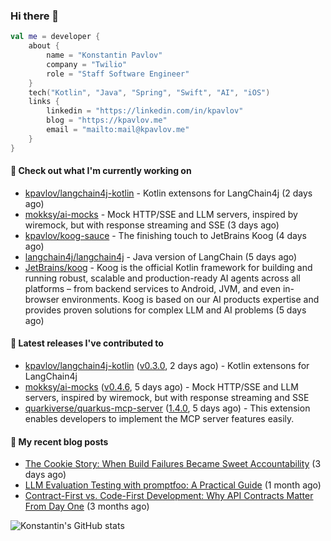 
### Hi there 👋

```kotlin
val me = developer {
    about {
        name = "Konstantin Pavlov"
        company = "Twilio"
        role = "Staff Software Engineer"
    }
    tech("Kotlin", "Java", "Spring", "Swift", "AI", "iOS")
    links {
        linkedin = "https://linkedin.com/in/kpavlov"
        blog = "https://kpavlov.me"
        email = "mailto:mail@kpavlov.me"
    }
}
```

#### 👷 Check out what I'm currently working on

- [kpavlov/langchain4j-kotlin](https://github.com/kpavlov/langchain4j-kotlin) - Kotlin extensons for LangChain4j (2 days ago)
- [mokksy/ai-mocks](https://github.com/mokksy/ai-mocks) - Mock HTTP/SSE and LLM servers, inspired by wiremock, but with response streaming and SSE (3 days ago)
- [kpavlov/koog-sauce](https://github.com/kpavlov/koog-sauce) - The finishing touch to JetBrains Koog (4 days ago)
- [langchain4j/langchain4j](https://github.com/langchain4j/langchain4j) - Java version of LangChain (5 days ago)
- [JetBrains/koog](https://github.com/JetBrains/koog) - Koog is the official Kotlin framework for building and running robust, scalable and production-ready AI agents across all platforms – from backend services to Android, JVM, and even in-browser environments. Koog is based on our AI products expertise and provides proven solutions for complex LLM and AI problems (5 days ago)

#### 🔭 Latest releases I've contributed to

- [kpavlov/langchain4j-kotlin](https://github.com/kpavlov/langchain4j-kotlin) ([v0.3.0](https://github.com/kpavlov/langchain4j-kotlin/releases/tag/v0.3.0), 2 days ago) - Kotlin extensons for LangChain4j
- [mokksy/ai-mocks](https://github.com/mokksy/ai-mocks) ([v0.4.6](https://github.com/mokksy/ai-mocks/releases/tag/v0.4.6), 5 days ago) - Mock HTTP/SSE and LLM servers, inspired by wiremock, but with response streaming and SSE
- [quarkiverse/quarkus-mcp-server](https://github.com/quarkiverse/quarkus-mcp-server) ([1.4.0](https://github.com/quarkiverse/quarkus-mcp-server/releases/tag/1.4.0), 5 days ago) - This extension enables developers to implement the MCP server features easily.

#### 📜 My recent blog posts

- [The Cookie Story: When Build Failures Became Sweet Accountability](https://kpavlov.me/blog/the-cookie-story/) (3 days ago)
- [LLM Evaluation Testing with promptfoo: A Practical Guide](https://kpavlov.me/blog/llm-evaluation-testing-with-promptfoo-a-practical-guide/) (1 month ago)
- [Contract-First vs. Code-First Development: Why API Contracts Matter From Day One](https://kpavlov.me/blog/contract-first-vs-contract-last/) (3 months ago)

![Konstantin's GitHub stats](https://github-readme-stats.vercel.app/api?username=kpavlov&show_icons=true&include_all_commits=true)
